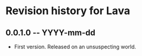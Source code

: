 # Revision history for Lava

## 0.0.1.0  -- YYYY-mm-dd

* First version. Released on an unsuspecting world.
